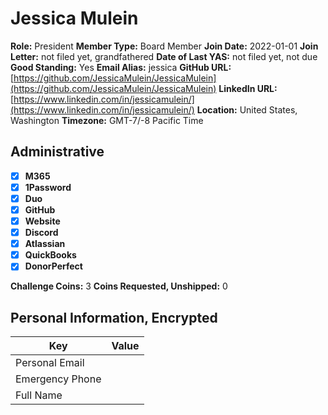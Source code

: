 # Jessica Mulein

**Role:** President
**Member Type:** Board Member
**Join Date:** 2022-01-01
**Join Letter:** not filed yet, grandfathered
**Date of Last YAS:** not filed yet, not due
**Good Standing:** Yes
**Email Alias:** jessica
**GitHub URL:** [https://github.com/JessicaMulein/JessicaMulein](https://github.com/JessicaMulein/JessicaMulein)
**LinkedIn URL:** [https://www.linkedin.com/in/jessicamulein/](https://www.linkedin.com/in/jessicamulein/)
**Location:** United States, Washington
**Timezone:** GMT-7/-8 Pacific Time

## Administrative

- [x] **M365**
- [x] **1Password**
- [x] **Duo**
- [x] **GitHub**
- [x] **Website**
- [x] **Discord**
- [x] **Atlassian**
- [x] **QuickBooks**
- [x] **DonorPerfect**

**Challenge Coins:** 3
**Coins Requested, Unshipped:** 0

## Personal Information, Encrypted

| Key             | Value |
| --------------- | ----- |
| Personal Email  |       |
| Emergency Phone |       |
| Full Name       |       |
